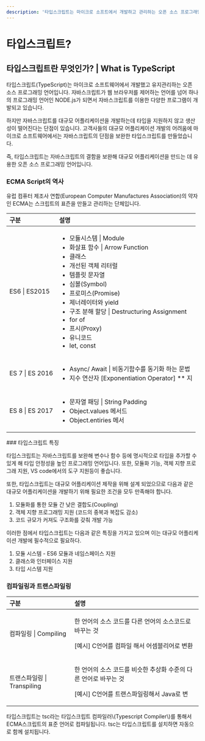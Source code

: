 ```yaml
---
description: '타입스크립트는 마이크로 소프트에서 개발하고 관리하는 오픈 소스 프로그래밍 언어입니다. 모든 브라우저나 호스트, 운영체제에서도 동작합니다.'
---
```


# 타입스크립트?

## 타입스크립트란 무엇인가? \| What is TypeScript

 타입스크립트\(TypeScript\)는 마이크로 소프트웨어에서 개발했고 유지관리하는 오픈 소스 프로그래밍 언어입니다. 자바스크립트가 웹 브라우저를 제어하는 언어를 넘어 하나의 프로그래밍 언어인 NODE.js가 되면서 자바스크립트를 이용한 다양한 프로그램이 개발되고 있습니다. 

 하지만 자바스크립트를 대규모 어플리케이션을 개발하는데 타입을 지원하지 않고 생산성이 떨어진다는 단점이 있습니다. 고객사들의 대규모 어플리케이션 개발의 어려움에 마이크로 소프트웨어에서는 자바스크립트의 단점을 보완한 타입스크립트를 만들었습니다.

 즉, 타입스크립트는 자바스크립트의 결함을 보완해 대규모 어플리케이션을 만드는 데 유용한 오픈 소스 프로그래밍 언어입니다. 

### ECMA Script의 역사

 유럽 컴퓨터 제조사 연합\(European Computer Manufactures Association\)의 약자인 ECMA는 스크립트의 표즌을 만들고 관리하는 단체입니다. 

<table>
  <thead>
    <tr>
      <th style="text-align:left">&#xAD6C;&#xBD84;</th>
      <th style="text-align:left">&#xC124;&#xBA85;</th>
    </tr>
  </thead>
  <tbody>
    <tr>
      <td style="text-align:left">ES6 | ES2015</td>
      <td style="text-align:left">
        <ul>
          <li>&#xBAA8;&#xB4C8;&#xC2DC;&#xC2A4;&#xD15C; | Module</li>
          <li>&#xD654;&#xC0B4;&#xD45C; &#xD568;&#xC218; | Arrow Function</li>
          <li>&#xD074;&#xB798;&#xC2A4;</li>
          <li>&#xAC1C;&#xC120;&#xB41C; &#xAC1D;&#xCCB4; &#xB9AC;&#xD130;&#xB7F4;</li>
          <li>&#xD15C;&#xD50C;&#xB9BF; &#xBB38;&#xC790;&#xC5F4;</li>
          <li>&#xC2EC;&#xBCFC;(Symbol)</li>
          <li>&#xD504;&#xB85C;&#xBBF8;&#xC2A4;(Promise)</li>
          <li>&#xC81C;&#xB108;&#xB808;&#xC774;&#xD130;&#xC640; yield</li>
          <li>&#xAD6C;&#xC870; &#xBD84;&#xD574; &#xD560;&#xB2F9; | Destructuring Assignment</li>
          <li>for of</li>
          <li>&#xD504;&#xC2DC;(Proxy)</li>
          <li>&#xC720;&#xB2C8;&#xCF54;&#xB4DC;</li>
          <li>let, const</li>
        </ul>
      </td>
    </tr>
    <tr>
      <td style="text-align:left">ES 7 | ES 2016</td>
      <td style="text-align:left">
        <ul>
          <li>Async/ Await | &#xBE44;&#xB3D9;&#xAE30;&#xD568;&#xC218;&#xB97C; &#xB3D9;&#xAE30;&#xD654;
            &#xD558;&#xB294; &#xBB38;&#xBC95;</li>
          <li>&#xC9C0;&#xC218; &#xC5F0;&#xC0B0;&#xC790; [Exponentiation Operator] **
            &#xC9C0;</li>
        </ul>
      </td>
    </tr>
    <tr>
      <td style="text-align:left">ES 8 | ES 2017</td>
      <td style="text-align:left">
        <ul>
          <li>&#xBB38;&#xC790;&#xC5F4; &#xD328;&#xB529; | String Padding</li>
          <li>Object.values &#xBA54;&#xC11C;&#xB4DC;</li>
          <li>Object.entiries &#xBA54;&#xC11C;</li>
        </ul>
      </td>
    </tr>
  </tbody>
</table>### 타입스크립트 특징

 타입스크립트는 자바스크립트를 보완해 변수나 함수 등에 명시적으로 타입을 추가할 수 있게 해 타입 안정성을 높인 프로그래밍 언어입니다. 또한, 모듈화 기능, 객체 지향 프로그래 지원, VS code에서의 도구 지원등이 좋습니다.

 또한, 타입스크립트는 대규모 어플리케이션 제작을 위해 설계 되었으므로 다음과 같은 대규모 어플리케이션을 개발하기 위해 필요한 조건을 모두 만족해야 합니다.

1. 모듈화를 통한 모듈 간 낮은 결합도\(Coupling\)
2. 객체 지향 프로그래밍 지원 \(코드의 중복과 복잡도 감소\)
3. 코드 규모가 커져도 구조화를 갖춰 개발 가능

 이러한 점에서 타입스크립트는 다음과 같은 특징을 가지고 있으며 이는 대규모 어플리케이션 개발에 필수적으로 필요하다.

1. 모듈 시스템 - ES6 모듈과 네임스페이스 지원
2. 클래스와 인터페이스 지원
3. 타입 시스템 지원

### 컴파일링과 트랜스파일링

<table>
  <thead>
    <tr>
      <th style="text-align:left">&#xAD6C;&#xBD84;</th>
      <th style="text-align:left">&#xC124;&#xBA85;</th>
    </tr>
  </thead>
  <tbody>
    <tr>
      <td style="text-align:left">&#xCEF4;&#xD30C;&#xC77C;&#xB9C1; | Compiling</td>
      <td style="text-align:left">
        <p>&#xD55C; &#xC5B8;&#xC5B4;&#xC758; &#xC18C;&#xC2A4; &#xCF54;&#xB4DC;&#xB97C;
          &#xB2E4;&#xB978; &#xC5B8;&#xC5B4;&#xC758; &#xC18C;&#xC2A4;&#xCF54;&#xB4DC;&#xB85C;
          &#xBC14;&#xAFB8;&#xB294; &#xAC83;</p>
        <p>[&#xC608;&#xC2DC;] C&#xC5B8;&#xC5B4;&#xB97C; &#xCEF4;&#xD30C;&#xC77C;
          &#xD574;&#xC11C; &#xC5B4;&#xC148;&#xBE14;&#xB9AC;&#xC5B4;&#xB85C; &#xBCC0;&#xD658;</p>
      </td>
    </tr>
    <tr>
      <td style="text-align:left">&#xD2B8;&#xB79C;&#xC2A4;&#xD30C;&#xC77C;&#xB9C1; | Transpiling</td>
      <td
      style="text-align:left">
        <p>&#xD55C; &#xC5B8;&#xC5B4;&#xC758; &#xC18C;&#xC2A4; &#xCF54;&#xB4DC;&#xB97C;
          &#xBE44;&#xC2B7;&#xD55C; &#xCD94;&#xC0C1;&#xD654; &#xC218;&#xC900;&#xC758;
          &#xB2E4;&#xB978; &#xC5B8;&#xC5B4;&#xB85C; &#xBC14;&#xAFB8;&#xB294; &#xAC83;</p>
        <p>[&#xC608;&#xC2DC;] C&#xC5B8;&#xC5B4;&#xB97C; &#xD2B8;&#xB79C;&#xC2A4;&#xD30C;&#xC77C;&#xB9C1;&#xD574;&#xC11C;
          Java&#xB85C; &#xBCC0;</p>
        </td>
    </tr>
  </tbody>
</table> 타입스크립트는 tsc라는 타입스크립트 컴파일러\(Typescript Compiler\)를 통해서 ECMA스크립트의 표준 언어로 컴파일됩니다. tsc는 타입스크립트를 설치하면 자동으로 함께 설치됩니다.


